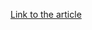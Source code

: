 [Link to the article](https://proofpoint.com/us/threat-insight/post/phorpiex-decade-spamming-shadows)
